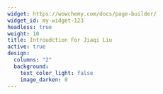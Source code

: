 ```yaml
---
widget: https://wowchemy.com/docs/page-builder/
widget_id: my-widget-123
headless: true
weight: 10
title: Introudction For Jiaqi Liu
active: true
design:
  columns: "2"
  background:
    text_color_light: false
    image_darken: 0
---
```

